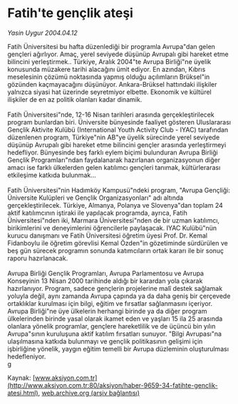 # Fatih'te gençlik ateşi

*Yasin Uygur 2004.04.12*

<font class="agenda2NewsSpot">
 Fatih Üniversitesi bu hafta düzenlediği bir programla Avrupa"dan gelen gençleri ağırlıyor.  Amaç, yerel seviyede düşünüp Avrupalı gibi hareket etme bilincini yerleştirmek.. Türkiye, Aralık 2004"te Avrupa Birliği"ne üyelik konusunda müzakere tarihi alacağını ümit ediyor.
</font>
<font class="newsDetail">
 En azından, Kıbrıs meselesinin çözümü noktasında yapmış olduğu açılımların Brüksel"in gözünden kaçmayacağını düşünüyor. Ankara-Brüksel hattındaki ilişkiler yalnızca siyasi hat üzerinde seyretmiyor elbette. Ekonomik ve kültürel ilişkiler de en az politik olanları kadar dinamik.
 <br/>
 <br/>
 Fatih Üniversitesi"nde, 12-16 Nisan tarihleri arasında gerçekleştirilecek program bunlardan biri. Üniversite bünyesinde faaliyet gösteren Uluslararası Gençlik Aktivite Kulübü (International Youth Activity Club - IYAC) tarafından düzenlenen program, Türkiye"nin AB"ye üyelik sürecinde yerel seviyede düşünüp Avrupalı gibi hareket etme bilincini gençler arasında yerleştirmeyi hedefliyor. Bünyesinde beş farklı eylem biçimi bulunduran Avrupa Birliği Gençlik Programları"ndan faydalanarak hazırlanan organizasyonun diğer amacı ise farklı ülkelerden gelen katılımcı gençleri tanımak, kültürlerarası etkileşime katkıda bulunmak...
 <br/>
 <br/>
 Fatih Üniversitesi"nin Hadımköy Kampusü"ndeki program, "Avrupa Gençliği: Üniversite Kulüpleri ve Gençlik Organizasyonları" adı altında gerçekleştirilecek. Türkiye, Almanya, Polanya ve Slovenya"dan toplam 24 aktif katılımcının iştiraki ile yapılacak programda, ayrıca, Fatih Üniversitesi"nden iki, Marmara Üniversitesi"nden de bir uzman katılımcı, birikimlerini ve deneyimlerini öğrencilerle paylaşacak. IYAC Kulübü"nün kurucu danışmanı ve Fatih Üniversitesi öğretim üyesi Prof. Dr. Kemal Fidanboylu ile öğretim görevlisi Kemal Özden"in gözetiminde sürdürülen ve beş gün sürecek programın sonunda katımcıların ortak kararı ile bir sonuç raporu hazırlanacak.
 <br/>
 <br/>
 Avrupa Birliği Gençlik Programları, Avrupa Parlamentosu ve Avrupa Konseyinin 13 Nisan 2000 tarihinde aldığı bir karardan yola çıkarak hazırlanıyor. Program, sadece gençlerin projelerine malî destek sağlamak yoluyla değil, aynı zamanda Avrupa çapında ya da daha geniş bir çerçevede ortaklıklar kurulması için bilgi, eğitim ve fırsatlar sağlanmasını içeriyor. Avrupa Birliği"ne üye ülkelerin herhangi birinde ya da diğer program ülkelerinden birinde yasal olarak ikamet eden ve yaşları 15 ila 25 arasında olanlara yönelik programlar, gençlere hareketlilik ve de üçüncü bin yılın Avrupa"sının kuruluşuna aktif katılım fırsatları sunuyor. "Bilgi Avrupası"na ulaşılmasına katkıda bulunmayı ve gençlik politikasının gelişimi için işbirliğine yönelik, yaygın eğitim temelli bir Avrupa düzleminin oluşturulması hedefleniyor.
 <br/>
 g
</font>

Kaynak: [www.aksiyon.com.tr](http://www.aksiyon.com.tr:80/aksiyon/haber-9659-34-fatihte-genclik-atesi.html), [web.archive.org (arşiv bağlantısı)](http://web.archive.org/web/20101024140159/http://www.aksiyon.com.tr:80/aksiyon/haber-9659-34-fatihte-genclik-atesi.html)
